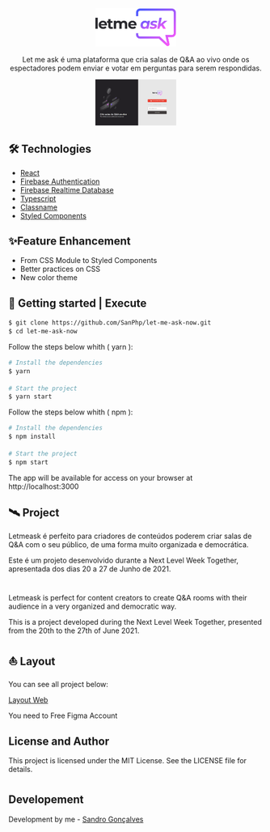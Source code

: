 <p align="center">
   <img alt="Letmeask" src="src/assets/images/logo.svg" width="160px">
   <p align="center">Let me ask é uma plataforma que cria salas de Q&A ao vivo onde os espectadores podem enviar e votar em perguntas para serem respondidas.</p>
</p>

<p align="center">
   <img alt="Letmeask" src="src/assets/images/1.png" width="160px">
</p>

## 🛠 Technologies

- [React](https://reactjs.org/)
- [Firebase Authentication](https://firebase.google.com/products/auth)
- [Firebase Realtime Database](https://firebase.google.com/products/realtime-database)
- [Typescript](https://reactjs.org/)
- [Classname](https://www.npmjs.com/package/classnames)
- [Styled Components](https://styled-components.com/)

## ✨Feature Enhancement
- From CSS Module to Styled Components
- Better practices on CSS
- New color theme

## 📐 Getting started | Execute 

```bash
$ git clone https://github.com/SanPhp/let-me-ask-now.git
$ cd let-me-ask-now
```

Follow the steps below whith ( yarn ):
```bash
# Install the dependencies
$ yarn

# Start the project
$ yarn start
```
Follow the steps below whith ( npm ):
```bash
# Install the dependencies
$ npm install

# Start the project
$ npm start
```

The app will be available for access on your browser at http://localhost:3000

## 🛰 Project
Letmeask é perfeito para criadores de conteúdos poderem criar salas de Q&A com o seu público, de uma forma muito organizada e democrática.

Este é um projeto desenvolvido durante a Next Level Week Together, apresentada dos dias 20 a 27 de Junho de 2021.
#

Letmeask is perfect for content creators to create Q&A rooms with their audience in a very organized and democratic way.

This is a project developed during the Next Level Week Together, presented from the 20th to the 27th of June 2021.

## ⛵ Layout
You can see all project below:

[Layout Web](https://www.figma.com/file/QnGybn9gXPecwt8jdhR46r/Letmeask-(Copy)?node-id=0%3A1)

You need to Free Figma Account 

## License and Author

This project is licensed under the MIT License. See the LICENSE file for details.
#

## Developement

Development by me - [Sandro Gonçalves](https://github.com/SanPhp)

